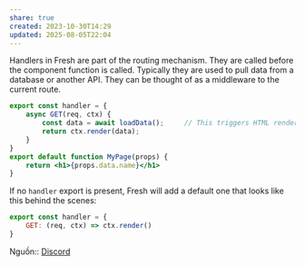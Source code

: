 ```yaml
---
share: true
created: 2023-10-30T14:29
updated: 2025-08-05T22:04
---
```

Handlers in Fresh are part of the routing mechanism. They are called before the component function is called. Typically they are used to pull data from a database or another API. They can be thought of as a middleware to the current route.

```jsx
export const handler = {   
	async GET(req, ctx) {     
		const data = await loadData();     // This triggers HTML rendering     
		return ctx.render(data);   
	} 
}  
export default function MyPage(props) {
	return <h1>{props.data.name}</h1> 
}
```
If no `handler` export is present, Fresh will add a default one that looks like this behind the scenes:

```js
export const handler = {   
	GET: (req, ctx) => ctx.render() 
}
```

Nguồn:: [Discord](https://discord.com/channels/684898665143206084/1192124376645124310/1192126763011158056)
